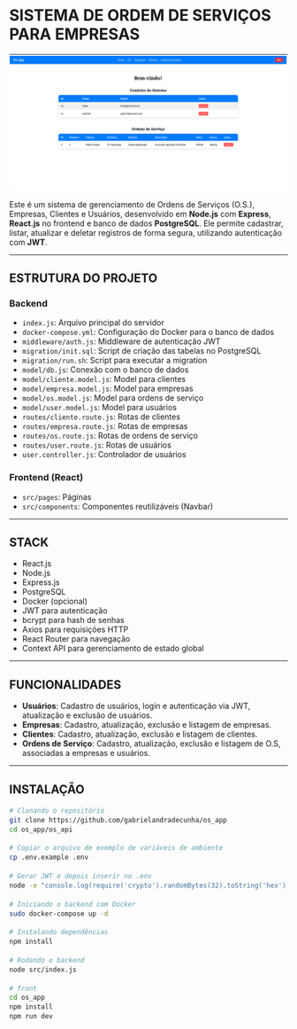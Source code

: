 # SISTEMA DE ORDEM DE SERVIÇOS PARA EMPRESAS

![home](./imgs/home.png)

Este é um sistema de gerenciamento de Ordens de Serviços (O.S.), Empresas, Clientes e Usuários, desenvolvido em **Node.js** com **Express**, **React.js** no frontend e banco de dados **PostgreSQL**. Ele permite cadastrar, listar, atualizar e deletar registros de forma segura, utilizando autenticação com **JWT**.

---

## ESTRUTURA DO PROJETO

### Backend

- `index.js`: Arquivo principal do servidor
- `docker-compose.yml`: Configuração do Docker para o banco de dados
- `middleware/auth.js`: Middleware de autenticação JWT
- `migration/init.sql`: Script de criação das tabelas no PostgreSQL
- `migration/run.sh`: Script para executar a migration
- `model/db.js`: Conexão com o banco de dados
- `model/cliente.model.js`: Model para clientes
- `model/empresa.model.js`: Model para empresas
- `model/os.model.js`: Model para ordens de serviço
- `model/user.model.js`: Model para usuários
- `routes/cliente.route.js`: Rotas de clientes
- `routes/empresa.route.js`: Rotas de empresas
- `routes/os.route.js`: Rotas de ordens de serviço
- `routes/user.route.js`: Rotas de usuários
- `user.controller.js`: Controlador de usuários

### Frontend (React)

- `src/pages`: Páginas 
- `src/components`: Componentes reutilizáveis (Navbar)

---

## STACK

- React.js
- Node.js
- Express.js
- PostgreSQL
- Docker (opcional)
- JWT para autenticação
- bcrypt para hash de senhas
- Axios para requisições HTTP
- React Router para navegação
- Context API para gerenciamento de estado global

---

## FUNCIONALIDADES

- **Usuários**: Cadastro de usuários, login e autenticação via JWT, atualização e exclusão de usuários.
- **Empresas**: Cadastro, atualização, exclusão e listagem de empresas.
- **Clientes**: Cadastro, atualização, exclusão e listagem de clientes.
- **Ordens de Serviço**: Cadastro, atualização, exclusão e listagem de O.S, associadas a empresas e usuários.

---

## INSTALAÇÃO

```bash
# Clonando o repositório
git clone https://github.com/gabrielandradecunha/os_app
cd os_app/os_api

# Copiar o arquivo de exemplo de variáveis de ambiente
cp .env.example .env

# Gerar JWT e depois inserir no .env
node -e "console.log(require('crypto').randomBytes(32).toString('hex'))"

# Iniciando o backend com Docker
sudo docker-compose up -d

# Instalando dependências
npm install

# Rodando o backend
node src/index.js

# front
cd os_app
npm install
npm run dev


